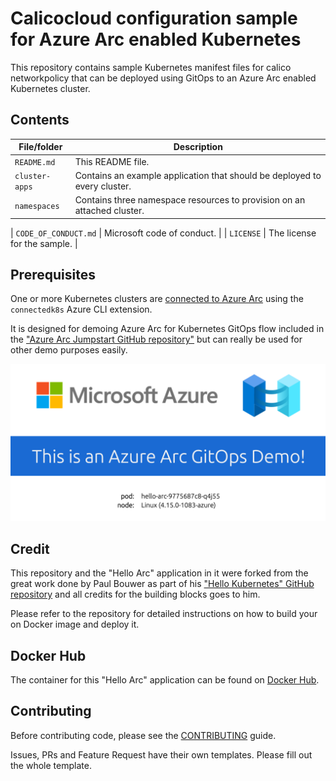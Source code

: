 # Calicocloud configuration sample for Azure Arc enabled Kubernetes 

This repository contains sample Kubernetes manifest files for calico networkpolicy that can be deployed using GitOps to an Azure Arc enabled Kubernetes cluster.

## Contents

| File/folder       | Description                                |
|-------------------|--------------------------------------------|
| `README.md`       | This README file. |
| `cluster-apps`    | Contains an example application that should be deployed to every cluster. |
| `namespaces`      | Contains three namespace resources to provision on an attached cluster. |

| `CODE_OF_CONDUCT.md` | Microsoft code of conduct. |
| `LICENSE`         | The license for the sample. |

## Prerequisites

One or more Kubernetes clusters are [connected to Azure Arc](https://docs.microsoft.com/en-in/azure/azure-arc/kubernetes/connect-cluster) using the `connectedk8s` Azure CLI extension.


It is designed for demoing Azure Arc for Kubernetes GitOps flow included in the ["Azure Arc Jumpstart GitHub repository"](https://github.com/likamrat/azure_arc/) but can really be used for other demo purposes easily. 

![](img/hello_arc.png)

## Credit

This repository and the "Hello Arc" application in it were forked from the great work done by Paul Bouwer as part of his ["Hello Kubernetes" GitHub repository](https://github.com/paulbouwer/hello-kubernetes) and all credits for the building blocks goes to him. 

Please refer to the repository for detailed instructions on how to build your on Docker image and deploy it. 

## Docker Hub

The container for this "Hello Arc" application can be found on [Docker Hub](https://hub.docker.com/r/liorkamrat/hello-arc). 

## Contributing

Before contributing code, please see the [CONTRIBUTING](CONTRIBUTING.md) guide.

Issues, PRs and Feature Request have their own templates. Please fill out the whole template.